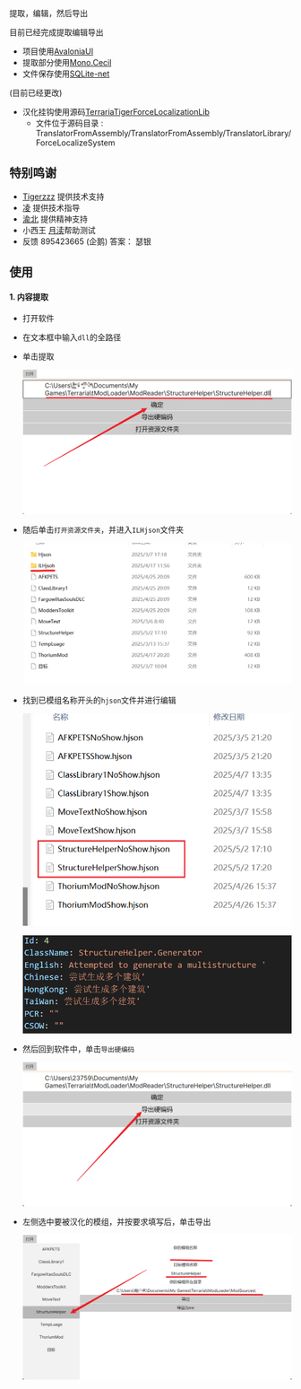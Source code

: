 提取，编辑，然后导出

目前已经完成提取编辑导出

- 项目使用[AvaloniaUI](https://github.com/AvaloniaUI/Avalonia)
- 提取部分使用[Mono.Cecil](https://github.com/jbevain/cecil)
- 文件保存使用[SQLite-net](https://github.com/praeclarum/sqlite-net)

(目前已经更改)
- 汉化挂钩使用源码[TerrariaTigerForceLocalizationLib](https://github.com/TigerChenzzz/TerrariaTigerForceLocalizationLib)
  - 文件位于源码目录 : TranslatorFromAssembly/TranslatorFromAssembly/TranslatorLibrary/ForceLocalizeSystem

## 特别鸣谢

- [Tigerzzz](https://github.com/TigerChenzzz) 提供技术支持
- [凌](https://github.com/NLick47) 提供技术指导
- [渝北](https://github.com/zlzhaidou) 提供精神支持
- 小西王 [月渎](https://github.com/moonditch)帮助测试
- 反馈 895423665 (企鹅) 答案： 瑟银

## 使用

#### 1. 内容提取

- 打开软件

- 在文本框中输入`dll`的全路径

- 单击提取

  ![image-20250508214708700](./markdownImg/image-20250508214708700.png)

- 随后单击`打开资源文件夹`，并进入`ILHjson`文件夹

  ![image-20250508214817487](./markdownImg/image-20250508214817487.png)

- 找到已模组名称开头的`hjson`文件并进行编辑

  ![image-20250508214855214](./markdownImg/image-20250508214855214.png)

  ![image-20250508214924870](./markdownImg/image-20250508214924870.png)

- 然后回到软件中，单击`导出硬编码`

  ![image-20250508215011349](./markdownImg/image-20250508215011349.png)

- 左侧选中要被汉化的模组，并按要求填写后，单击导出

  ![image-20250508215054286](./markdownImg/image-20250508215054286.png)
